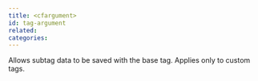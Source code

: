 ```yaml
---
title: <cfargument>
id: tag-argument
related:
categories:
---
```


Allows subtag data to be saved with the base tag. Applies only to custom tags.